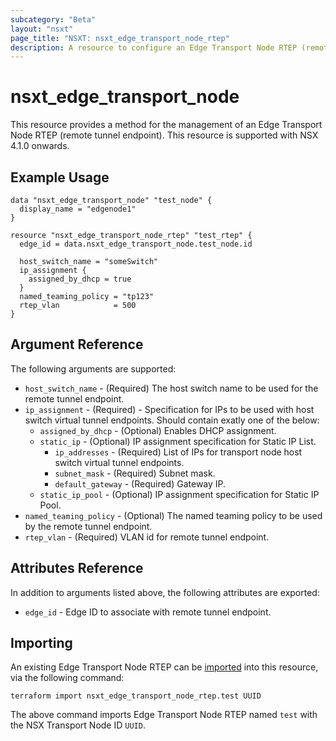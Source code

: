 ```yaml
---
subcategory: "Beta"
layout: "nsxt"
page_title: "NSXT: nsxt_edge_transport_node_rtep"
description: A resource to configure an Edge Transport Node RTEP (remote tunnel endpoint).
---
```


# nsxt_edge_transport_node

This resource provides a method for the management of an Edge Transport Node RTEP (remote tunnel endpoint).
This resource is supported with NSX 4.1.0 onwards.

## Example Usage

```hcl
data "nsxt_edge_transport_node" "test_node" {
  display_name = "edgenode1"
}

resource "nsxt_edge_transport_node_rtep" "test_rtep" {
  edge_id = data.nsxt_edge_transport_node.test_node.id

  host_switch_name = "someSwitch"
  ip_assignment {
    assigned_by_dhcp = true
  }
  named_teaming_policy = "tp123"
  rtep_vlan            = 500
}
```

## Argument Reference

The following arguments are supported:

* `host_switch_name` - (Required) The host switch name to be used for the remote tunnel endpoint.
* `ip_assignment` - (Required) - Specification for IPs to be used with host switch virtual tunnel endpoints. Should contain exatly one of the below:
    * `assigned_by_dhcp` - (Optional) Enables DHCP assignment.
    * `static_ip` - (Optional) IP assignment specification for Static IP List.
        * `ip_addresses` - (Required) List of IPs for transport node host switch virtual tunnel endpoints.
        * `subnet_mask` - (Required) Subnet mask.
        * `default_gateway` - (Required) Gateway IP.
    * `static_ip_pool` - (Optional) IP assignment specification for Static IP Pool.
* `named_teaming_policy` - (Optional) The named teaming policy to be used by the remote tunnel endpoint.
* `rtep_vlan` - (Required) VLAN id for remote tunnel endpoint.

## Attributes Reference

In addition to arguments listed above, the following attributes are exported:

* `edge_id` - Edge ID to associate with remote tunnel endpoint.

## Importing

An existing Edge Transport Node RTEP can be [imported][docs-import] into this resource, via the following command:

[docs-import]: https://www.terraform.io/cli/import

```
terraform import nsxt_edge_transport_node_rtep.test UUID
```
The above command imports Edge Transport Node RTEP named `test` with the NSX Transport Node ID `UUID`.
